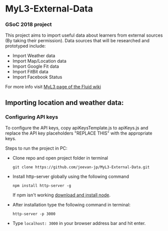 # MyL3-External-Data
### GSoC 2018 project

This project aims to import useful data about learners from external sources (By taking their permission). Data sources that will be researched and prototyped include:

* Import Weather data
* Import Map/Location data
* Import Google Fit data
* Import FitBit data
* Import Facebook Status

For more info visit [MyL3 page of the Fluid wiki](https://wiki.fluidproject.org/display/fluid/%28Floe%29+Preference+Exploration+and+Self-Assessment)

## Importing location and weather data:

### Configuring API keys
To configure the API keys, copy apiKeysTemplate.js to apiKeys.js and replace the API key placeholders "REPLACE THIS" with the appropriate keys.

Steps to run the project in PC:

* Clone repo and open project folder in terminal

    ``` git clone https://github.com/jeevan-jp/MyL3-External-Data.git ```

* Install http-server globally using the following command

    ``` npm install http-server -g ```

    If npm isn't working [download and install node](https://nodejs.org/en/).

* After installation type the following command in terminal:

    ``` http-server -p 3000 ```

* Type ```localhost: 3000``` in your browser address bar and hit enter.
